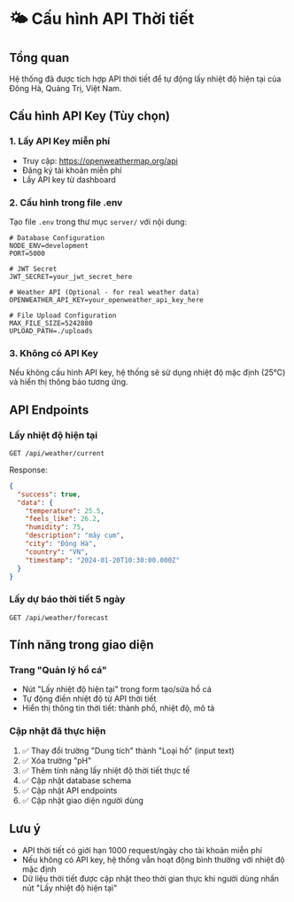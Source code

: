 # 🌤️ Cấu hình API Thời tiết

## Tổng quan
Hệ thống đã được tích hợp API thời tiết để tự động lấy nhiệt độ hiện tại của Đông Hà, Quảng Trị, Việt Nam.

## Cấu hình API Key (Tùy chọn)

### 1. Lấy API Key miễn phí
- Truy cập: https://openweathermap.org/api
- Đăng ký tài khoản miễn phí
- Lấy API key từ dashboard

### 2. Cấu hình trong file .env
Tạo file `.env` trong thư mục `server/` với nội dung:

```env
# Database Configuration
NODE_ENV=development
PORT=5000

# JWT Secret
JWT_SECRET=your_jwt_secret_here

# Weather API (Optional - for real weather data)
OPENWEATHER_API_KEY=your_openweather_api_key_here

# File Upload Configuration
MAX_FILE_SIZE=5242880
UPLOAD_PATH=./uploads
```

### 3. Không có API Key
Nếu không cấu hình API key, hệ thống sẽ sử dụng nhiệt độ mặc định (25°C) và hiển thị thông báo tương ứng.

## API Endpoints

### Lấy nhiệt độ hiện tại
```
GET /api/weather/current
```

Response:
```json
{
  "success": true,
  "data": {
    "temperature": 25.5,
    "feels_like": 26.2,
    "humidity": 75,
    "description": "mây cụm",
    "city": "Đông Hà",
    "country": "VN",
    "timestamp": "2024-01-20T10:30:00.000Z"
  }
}
```

### Lấy dự báo thời tiết 5 ngày
```
GET /api/weather/forecast
```

## Tính năng trong giao diện

### Trang "Quản lý hồ cá"
- Nút "Lấy nhiệt độ hiện tại" trong form tạo/sửa hồ cá
- Tự động điền nhiệt độ từ API thời tiết
- Hiển thị thông tin thời tiết: thành phố, nhiệt độ, mô tả

### Cập nhật đã thực hiện
1. ✅ Thay đổi trường "Dung tích" thành "Loại hồ" (input text)
2. ✅ Xóa trường "pH"
3. ✅ Thêm tính năng lấy nhiệt độ thời tiết thực tế
4. ✅ Cập nhật database schema
5. ✅ Cập nhật API endpoints
6. ✅ Cập nhật giao diện người dùng

## Lưu ý
- API thời tiết có giới hạn 1000 request/ngày cho tài khoản miễn phí
- Nếu không có API key, hệ thống vẫn hoạt động bình thường với nhiệt độ mặc định
- Dữ liệu thời tiết được cập nhật theo thời gian thực khi người dùng nhấn nút "Lấy nhiệt độ hiện tại"

